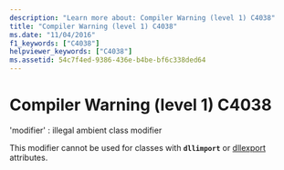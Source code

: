 ```yaml
---
description: "Learn more about: Compiler Warning (level 1) C4038"
title: "Compiler Warning (level 1) C4038"
ms.date: "11/04/2016"
f1_keywords: ["C4038"]
helpviewer_keywords: ["C4038"]
ms.assetid: 54c7f4ed-9386-436e-b4be-bf6c338ded64
---
```

# Compiler Warning (level 1) C4038

'modifier' : illegal ambient class modifier

This modifier cannot be used for classes with **`dllimport`** or [dllexport](../../cpp/dllexport-dllimport.md) attributes.
